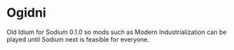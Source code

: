 # Ogidni
Old Idium for Sodium 0.1.0 so mods such as Modern Industrialization can be played until Sodium next is feasible for everyone.
